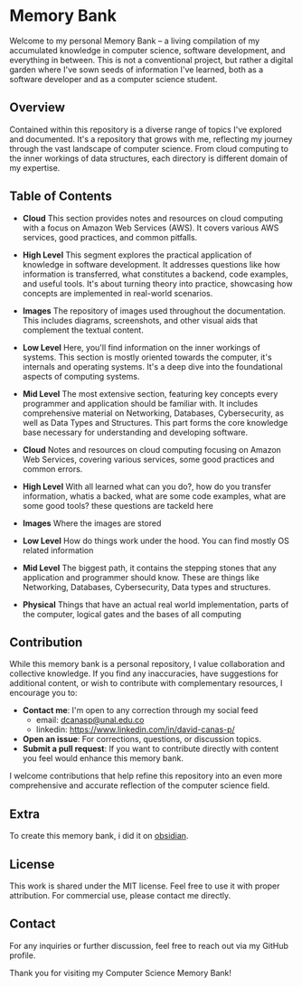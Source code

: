 # Memory Bank

Welcome to my personal Memory Bank – a living compilation of my accumulated knowledge in computer science, software development, and everything in between. This is not a conventional project, but rather a digital garden where I've sown seeds of information I've learned, both as a software developer and as a computer science student.


## Overview

Contained within this repository is a diverse range of topics I've explored and documented. It's a repository that grows with me, reflecting my journey through the vast landscape of computer science. From cloud computing to the inner workings of data structures, each directory is different domain of my expertise.


## Table of Contents
- **Cloud**
	  This section provides notes and resources on cloud computing with a focus on Amazon Web Services (AWS). It covers various AWS services, good practices, and common pitfalls. 

- **High Level**
	  This segment explores the practical application of knowledge in software development. It addresses questions like how information is transferred, what constitutes a backend, code examples, and useful tools. It's about turning theory into practice, showcasing how concepts are implemented in real-world scenarios.

- **Images**
	  The repository of images used throughout the documentation. This includes diagrams, screenshots, and other visual aids that complement the textual content.
  
- **Low Level**
	  Here, you'll find information on the inner workings of systems. This section is mostly oriented towards the computer, it's internals and operating systems. It's a deep dive into the foundational aspects of computing systems.

- **Mid Level**
	  The most extensive section, featuring key concepts every programmer and application should be familiar with. It includes comprehensive material on Networking, Databases, Cybersecurity, as well as Data Types and Structures. This part forms the core knowledge base necessary for understanding and developing software.

- **Cloud**
	  Notes and resources on cloud computing focusing on Amazon Web Services, covering various services, some good practices and common errors.
- **High Level**
	With all learned what can you do?, how do you transfer information, whatis a backed, what are some code examples, what are some good tools? these questions are tackeld here
	
- **Images**
	Where the images are stored

- **Low Level**
	How do things work under the hood. You can find mostly OS related information

- **Mid Level**
	The biggest path, it contains the stepping stones that any application and programmer should know. These are things like Networking, Databases, Cybersecurity, Data types and structures.

- **Physical**
	Things that have an actual real world implementation, parts of the computer, logical gates and the bases of all computing

## Contribution

While this memory bank is a personal repository, I value collaboration and collective knowledge. If you find any inaccuracies, have suggestions for additional content, or wish to contribute with complementary resources, I encourage you to:

- **Contact me**: I'm open to any correction through my social feed
	- email: dcanasp@unal.edu.co
	- linkedin: https://www.linkedin.com/in/david-canas-p/ 
- **Open an issue**: For corrections, questions, or discussion topics.
- **Submit a pull request**: If you want to contribute directly with content you feel would enhance this memory bank.

I welcome contributions that help refine this repository into an even more comprehensive and accurate reflection of the computer science field.


## Extra

To create this memory bank, i did it on [obsidian](https://obsidian.md/). 


## License

This work is shared under the MIT license. Feel free to use it with proper attribution. For commercial use, please contact me directly.


## Contact

For any inquiries or further discussion, feel free to reach out via my GitHub profile.

Thank you for visiting my Computer Science Memory Bank!

